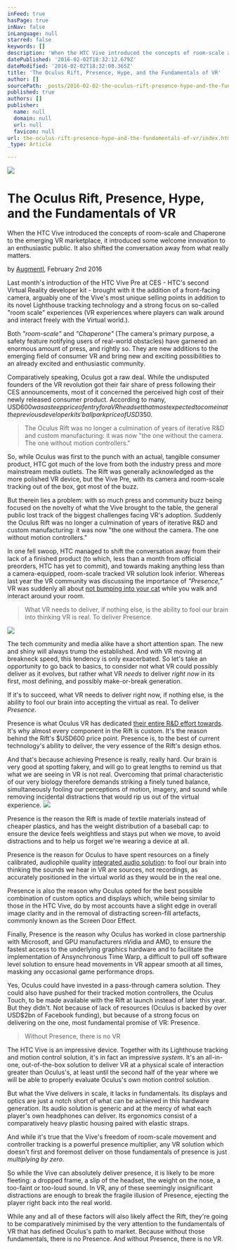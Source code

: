 ```yaml
---
inFeed: true
hasPage: true
inNav: false
inLanguage: null
starred: false
keywords: []
description: 'When the HTC Vive introduced the concepts of room-scale and Chaperone to the emerging VR marketplace, it introduced some welcome innovation to an enthusiastic public. It also shifted the conversation away from what really matters.'
datePublished: '2016-02-02T18:32:12.679Z'
dateModified: '2016-02-02T18:32:08.365Z'
title: 'The Oculus Rift, Presence, Hype, and the Fundamentals of VR'
author: []
sourcePath: _posts/2016-02-02-the-oculus-rift-presence-hype-and-the-fundamentals-of-vr.md
published: true
authors: []
publisher:
  name: null
  domain: null
  url: null
  favicon: null
url: the-oculus-rift-presence-hype-and-the-fundamentals-of-vr/index.html
_type: Article

---
```

![](https://the-grid-user-content.s3-us-west-2.amazonaws.com/8fe31b01-3ebd-49e7-ae0e-29fda26264ac.jpg)

# The Oculus Rift, Presence, Hype, and the Fundamentals of VR

When the HTC Vive introduced the concepts of room-scale and Chaperone to the emerging VR marketplace, it introduced some welcome innovation to an enthusiastic public. It also shifted the conversation away from what really matters.

by [Augmentl][0], February 2nd 2016

Last month's introduction of the HTC Vive Pre at CES - HTC's second Virtual Reality developer kit - brought with it the addition of a front-facing camera, arguably one of the Vive's most unique selling points in addition to its novel Lighthouse tracking technology and a strong focus on so-called "room scale" experiences (VR experiences where players can walk around and interact freely with the Virtual world.).

Both _"room-scale"_ and _"Chaperone"_ (The camera's primary purpose, a safety feature notifying users of real-world obstacles) have garnered an enormous amount of press, and rightly so. They are new additions to the emerging field of consumer VR and bring new and exciting possibilities to an already excited and enthusiastic community.

Comparatively speaking, Oculus got a raw deal. While the undisputed founders of the VR revolution got their fair share of press following their CES announcements, most of it concerned the perceived high cost of their newly released consumer product. According to many, USD$600 was a steep price of entry for a VR headset that most expected to come in at the previous developer kits' ballpark price of USD$350\.

> The Oculus Rift was no longer a culmination of years of iterative R&D and custom manufacturing: it was now "the one without the camera. The one without motion controllers."

So, while Oculus was first to the punch with an actual, tangible consumer product, HTC got much of the love from both the industry press and more mainstream media outlets. The Rift was generally acknowledged as the more polished VR device, but the Vive Pre, with its camera and room-scale tracking out of the box, got most of the buzz. 

But therein lies a problem: with so much press and community buzz being focused on the novelty of what the Vive brought to the table, the general public lost track of the biggest challenges facing VR's adoption. Suddenly the Oculus Rift was no longer a culmination of years of iterative R&D and custom manufacturing: it was now "the one without the camera. The one without motion controllers."

In one fell swoop, HTC managed to shift the conversation away from their lack of a finished product (to which, less than a month from official preorders, HTC has yet to commit), and towards making anything less than a camera-equipped, room-scale tracked VR solution look inferior. Whereas last year the VR community was discussing the importance of _"Presence,"_ VR was suddenly all about [not bumping into your cat][1] while you walk and interact around your room.

> What VR needs to deliver, if nothing else, is the ability to fool our brain into thinking VR is real. To deliver Presence.

![](https://the-grid-user-content.s3-us-west-2.amazonaws.com/35aa9f7c-913a-49f7-94fc-1c442e9016ee.jpg)

The tech community and media alike have a short attention span. The new and shiny will always trump the established. And with VR moving at breakneck speed, this tendency is only exacerbated. So let's take an opportunity to go back to basics, to consider not what VR could possibly deliver as it evolves, but rather what VR _needs_ to deliver _right now_ in its first, most defining, and possibly make-or-break generation. 

If it's to succeed, what VR needs to deliver right now, if nothing else, is the ability to fool our brain into accepting the virtual as real. To deliver _Presence_.

Presence is what Oculus VR has dedicated [their entire R&D effort towards][2]. It's why almost every component in the Rift is custom. It's the reason behind the Rift's $USD600 price point. Presence is, to the best of current technology's ability to deliver, the very essence of the Rift's design ethos.

And that's because achieving Presence is really, really hard. Our brain is very good at spotting fakery, and will go to great lengths to remind us that what we are seeing in VR is not real. Overcoming that primal characteristic of our very biology therefore demands striking a finely tuned balance, simultaneously fooling our perceptions of motion, imagery, and sound while removing incidental distractions that would rip us out of the virtual experience.
![](https://the-grid-user-content.s3-us-west-2.amazonaws.com/c72850e7-d41a-4a8f-bdc5-289bbab48c1d.jpg)

Presence is the reason the Rift is made of textile materials instead of cheaper plastics, and has the weight distribution of a baseball cap: to ensure the device feels weightless and stays put when we move, to avoid distractions and to help us forget we're wearing a device at all.  

Presence is the reason for Oculus to have spent resources on a finely calibrated, audiophile quality [integrated audio solution][3]: to fool our brain into thinking the sounds we hear in VR are sources, not recordings, as accurately positioned in the virtual world as they would be in the real one.

Presence is also the reason why Oculus opted for the best possible combination of custom optics and displays which, while being similar to those in the HTC Vive, do by most accounts have a slight edge in overall image clarity and in the removal of distracting screen-fill artefacts, commonly known as the Screen Door Effect.

Finally, Presence is the reason why Oculus has worked in close partnership with Microsoft, and GPU manufacturers nVidia and AMD, to ensure the fastest access to the underlying graphics hardware and to facilitate the implementation of Ansynchronous Time Warp, a difficult to pull off software level solution to ensure head movements in VR appear smooth at all times, masking any occasional game performance drops. 

Yes, Oculus could have invested in a pass-through camera solution. They could also have pushed for their tracked motion controllers, the Oculus Touch, to be made available with the Rift at launch instead of later this year. But they didn't. Not because of lack of resources (Oculus is backed by over USD$2bn of Facebook funding), but because of a strong focus on delivering on the one, most fundamental promise of VR: Presence. 
> 
> Without Presence, there is no VR

The HTC Vive is an impressive device. Together with its Lighthouse tracking and motion control solution, it's in fact an impressive _system_. It's an all-in-one, out-of-the-box solution to deliver VR at a physical scale of interaction greater than Oculus's, at least until the second half of the year where we will be able to properly evaluate Oculus's own motion control solution. 

But what the Vive delivers in scale, it lacks in fundamentals. Its displays and optics are just a notch short of what can be achieved in this hardware generation. Its audio solution is generic and at the mercy of what each player's own headphones can deliver. Its ergonomics consist of a comparatively heavy plastic housing paired with elastic straps. 

And while it's true that the Vive's freedom of room-scale movement and controller tracking is a powerful presence multiplier, any VR solution which doesn't first and foremost deliver on those fundamentals of presence is just _multiplying by zero_.

So while the Vive can absolutely deliver presence, it is likely to be more fleeting: a dropped frame, a slip of the headset, the weight on the nose, a too-faint or too-loud sound. In VR, any of these seemingly insignificant distractions are enough to break the fragile illusion of Presence, ejecting the player right back into the real world. 

While any and all of these factors will also likely affect the Rift, they're going to be comparatively minimised by the very attention to the fundamentals of VR that has defined Oculus's path to market. Because without those fundamentals, there is no Presence. And without Presence, there is no VR.

[0]: https://twitter.com/augmentl
[1]: http://www.roadtovr.com/valves-chet-faliszek-on-htc-vive-pre-content-showcase-surprises-and-ninja-cats/
[2]: http://www.roadtovr.com/oculus-shares-5-key-ingredients-for-presence-in-virtual-reality/
[3]: https://www.youtube.com/watch?v=IAwFN9sFcso